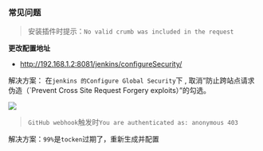 ### 常见问题

> 安装插件时提示：`No valid crumb was included in the request`

**更改配置地址**

- http://192.168.1.2:8081/jenkins/configureSecurity/

解决方案：
在`jenkins 的Configure Global Security`下 , 取消“防止跨站点请求伪造（`Prevent Cross Site Request Forgery exploits）”的勾选。

![](./images/csrf.png)


> `GitHub webhook`触发时`You are authenticated as: anonymous 403`

解决方案：`99%`是`tocken`过期了，重新生成并配置